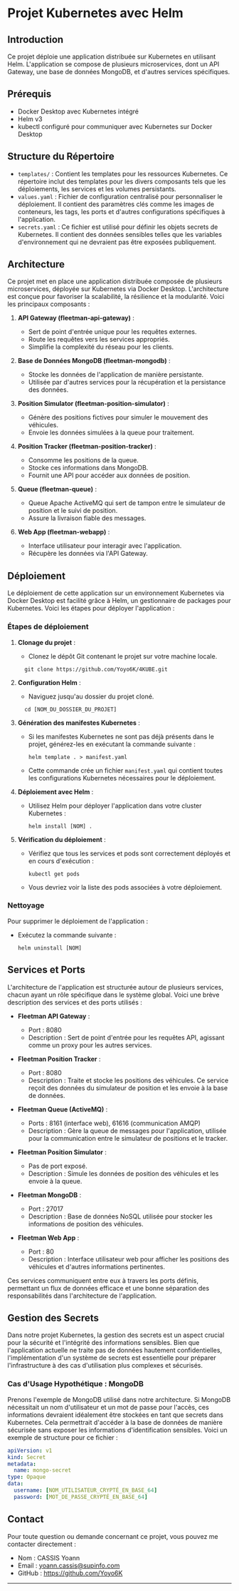 # Projet Kubernetes avec Helm

## Introduction
Ce projet déploie une application distribuée sur Kubernetes en utilisant Helm. L'application se compose de plusieurs microservices, dont un API Gateway, une base de données MongoDB, et d'autres services spécifiques.

## Prérequis
- Docker Desktop avec Kubernetes intégré
- Helm v3
- kubectl configuré pour communiquer avec Kubernetes sur Docker Desktop

## Structure du Répertoire

- `templates/` : Contient les templates pour les ressources Kubernetes. Ce répertoire inclut des templates pour les divers composants tels que les déploiements, les services et les volumes persistants.
- `values.yaml` : Fichier de configuration centralisé pour personnaliser le déploiement. Il contient des paramètres clés comme les images de conteneurs, les tags, les ports et d'autres configurations spécifiques à l'application.
- `secrets.yaml` : Ce fichier est utilisé pour définir les objets secrets de Kubernetes. Il contient des données sensibles telles que les variables d'environnement qui ne devraient pas être exposées publiquement.

## Architecture

Ce projet met en place une application distribuée composée de plusieurs microservices, déployée sur Kubernetes via Docker Desktop. L'architecture est conçue pour favoriser la scalabilité, la résilience et la modularité. Voici les principaux composants :

1. **API Gateway (fleetman-api-gateway)** :
   - Sert de point d'entrée unique pour les requêtes externes.
   - Route les requêtes vers les services appropriés.
   - Simplifie la complexité du réseau pour les clients.

2. **Base de Données MongoDB (fleetman-mongodb)** :
   - Stocke les données de l'application de manière persistante.
   - Utilisée par d'autres services pour la récupération et la persistance des données.

3. **Position Simulator (fleetman-position-simulator)** :
   - Génère des positions fictives pour simuler le mouvement des véhicules.
   - Envoie les données simulées à la queue pour traitement.

4. **Position Tracker (fleetman-position-tracker)** :
   - Consomme les positions de la queue.
   - Stocke ces informations dans MongoDB.
   - Fournit une API pour accéder aux données de position.

5. **Queue (fleetman-queue)** :
   - Queue Apache ActiveMQ qui sert de tampon entre le simulateur de position et le suivi de position.
   - Assure la livraison fiable des messages.

6. **Web App (fleetman-webapp)** :
   - Interface utilisateur pour interagir avec l'application.
   - Récupère les données via l'API Gateway.

## Déploiement

Le déploiement de cette application sur un environnement Kubernetes via Docker Desktop est facilité grâce à Helm, un gestionnaire de packages pour Kubernetes. Voici les étapes pour déployer l'application :

### Étapes de déploiement

1. **Clonage du projet** :
   - Clonez le dépôt Git contenant le projet sur votre machine locale.
   ```
     git clone https://github.com/Yoyo6K/4KUBE.git
   ```

2. **Configuration Helm** :
   - Naviguez jusqu'au dossier du projet cloné.
   ```
     cd [NOM_DU_DOSSIER_DU_PROJET]
   ```

3. **Génération des manifestes Kubernetes** :
   - Si les manifestes Kubernetes ne sont pas déjà présents dans le projet, générez-les en exécutant la commande suivante :
     ```
     helm template . > manifest.yaml
     ```
   - Cette commande crée un fichier `manifest.yaml` qui contient toutes les configurations Kubernetes nécessaires pour le déploiement.

4. **Déploiement avec Helm** :
   - Utilisez Helm pour déployer l'application dans votre cluster Kubernetes :
     ```
     helm install [NOM] .
     ```

5. **Vérification du déploiement** :
   - Vérifiez que tous les services et pods sont correctement déployés et en cours d'exécution :
     ```
     kubectl get pods
     ```
   - Vous devriez voir la liste des pods associées à votre déploiement.

### Nettoyage

Pour supprimer le déploiement de l'application :

- Exécutez la commande suivante :
   ```
   helm uninstall [NOM]
   ```

## Services et Ports

L'architecture de l'application est structurée autour de plusieurs services, chacun ayant un rôle spécifique dans le système global. Voici une brève description des services et des ports utilisés :

- **Fleetman API Gateway** : 
  - Port : 8080
  - Description : Sert de point d'entrée pour les requêtes API, agissant comme un proxy pour les autres services.

- **Fleetman Position Tracker** : 
  - Port : 8080
  - Description : Traite et stocke les positions des véhicules. Ce service reçoit des données du simulateur de position et les envoie à la base de données.

- **Fleetman Queue (ActiveMQ)** : 
  - Ports : 8161 (interface web), 61616 (communication AMQP)
  - Description : Gère la queue de messages pour l'application, utilisée pour la communication entre le simulateur de positions et le tracker.

- **Fleetman Position Simulator** : 
  - Pas de port exposé.
  - Description : Simule les données de position des véhicules et les envoie à la queue.

- **Fleetman MongoDB** : 
  - Port : 27017
  - Description : Base de données NoSQL utilisée pour stocker les informations de position des véhicules.

- **Fleetman Web App** : 
  - Port : 80
  - Description : Interface utilisateur web pour afficher les positions des véhicules et d'autres informations pertinentes.

Ces services communiquent entre eux à travers les ports définis, permettant un flux de données efficace et une bonne séparation des responsabilités dans l'architecture de l'application.

## Gestion des Secrets

Dans notre projet Kubernetes, la gestion des secrets est un aspect crucial pour la sécurité et l'intégrité des informations sensibles. Bien que l'application actuelle ne traite pas de données hautement confidentielles, l'implémentation d'un système de secrets est essentielle pour préparer l'infrastructure à des cas d'utilisation plus complexes et sécurisés.

### Cas d'Usage Hypothétique : MongoDB

Prenons l'exemple de MongoDB utilisé dans notre architecture. Si MongoDB nécessitait un nom d'utilisateur et un mot de passe pour l'accès, ces informations devraient idéalement être stockées en tant que secrets dans Kubernetes. Cela permettrait d'accéder à la base de données de manière sécurisée sans exposer les informations d'identification sensibles.
Voici un exemple de structure pour ce fichier :

```yaml
apiVersion: v1
kind: Secret
metadata:
  name: mongo-secret
type: Opaque
data:
  username: [NOM_UTILISATEUR_CRYPTÉ_EN_BASE_64]
  password: [MOT_DE_PASSE_CRYPTÉ_EN_BASE_64]
```

## Contact
Pour toute question ou demande concernant ce projet, vous pouvez me contacter directement :

- Nom : CASSIS Yoann
- Email : yoann.cassis@supinfo.com
- GitHub : https://github.com/Yoyo6K

---